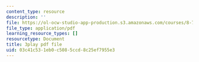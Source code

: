 ```yaml
---
content_type: resource
description: ''
file: https://ol-ocw-studio-app-production.s3.amazonaws.com/courses/8-701-introduction-to-nuclear-and-particle-physics-fall-2020/03c41c531eb0c5085ccd8c25ef7955e3_LGm2fvo-M9g.pdf
file_type: application/pdf
learning_resource_types: []
resourcetype: Document
title: 3play pdf file
uid: 03c41c53-1eb0-c508-5ccd-8c25ef7955e3
---
```

